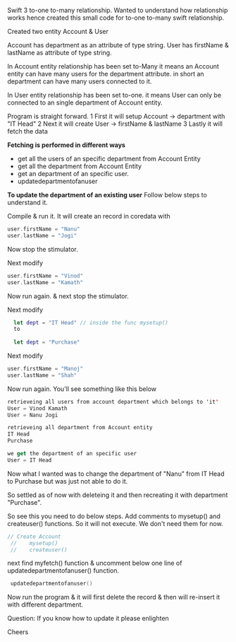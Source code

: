 Swift 3 to-one to-many relationship.
Wanted to understand how relationship works hence created this small code for to-one to-many swift relationship.

Created two entity Account & User

Account has department as an attribute of type string.
User has firstName & lastName as attribute of type string.

In Account entity relationship has been set to-Many 
it means an Account entity can have many users for the department attribute.
in short an department can have many users connected to it.

In User entity relationship has been set to-one.
it means User can only be connected to an single department of Account entity.

Program is straight forward.
1 First it will setup Account -> department with "IT Head"
2 Next it will create User -> firstName & lastName
3 Lastly it will fetch the data

**Fetching is performed in different ways**
- get all the users of an specific department from Account Entity
- get all the department from Account Entity
- get an department of an specific user.
- updatedepartmentofanuser

**To update the department of an existing user**
Follow below steps to understand it.

Compile & run it. It will create an record in coredata with 
```swift
user.firstName = "Nanu"
user.lastName = "Jogi"
```

Now stop the stimulator.

Next modify 

```swift
user.firstName = "Vinod"
user.lastName = "Kamath"
```
Now run again. & next stop the stimulator.

Next modify 

```swift
  let dept = "IT Head" // inside the func mysetup() 
  to
  
  let dept = "Purchase"
```

Next modify 

```swift
user.firstName = "Manoj"
user.lastName = "Shah"
```
Now run again.
You'll see something like this below
```swift
retrieveing all users from account department which belongs to 'it'
User = Vinod Kamath
User = Nanu Jogi

retrieveing all department from Account entity
IT Head
Purchase

we get the department of an specific user
User = IT Head
```
Now what I wanted was to change the department of "Nanu" from IT Head to Purchase but was just not able to do it.

So settled as of now with deleteing it and then recreating it with department "Purchase". 

So see this you need to do below steps. Add comments to mysetup() and createuser() functions. So it will not execute. We don't need them for now.

```swift
// Create Account
 //    mysetup() 
 //    createuser()  
```

next find myfetch() function & uncomment below one line of updatedepartmentofanuser() function.

```swift
 updatedepartmentofanuser()
```

Now run the program & it will first delete the record & then will re-insert it with different department.

Question: If you know how to update it please enlighten

Cheers


  
  
  



